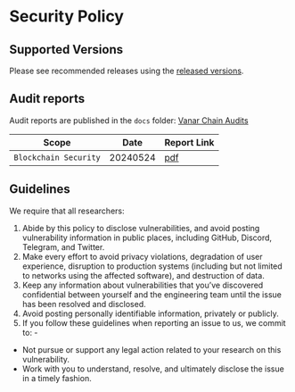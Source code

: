 # Security Policy

## Supported Versions

Please see recommended releases using the [released versions](https://github.com/VanarChain/vanarchain-blockchain/releases).

## Audit reports

Audit reports are published in the `docs` folder: [Vanar Chain Audits](https://github.com/TerraVirtuaCo/vanarchain-blockchain/tree/master/docs/audits) 

| Scope | Date | Report Link |
| ------- | ------- | ----------- |
| `Blockchain Security` | 20240524 | [pdf](https://www.beosin.com/audits/Vanar_202405241000.pdf) |

## Guidelines
We require that all researchers:

1. Abide by this policy to disclose vulnerabilities, and avoid posting vulnerability information in public places, including GitHub, Discord, Telegram, and Twitter.
2. Make every effort to avoid privacy violations, degradation of user experience, disruption to production systems (including but not limited to networks using the affected software), and destruction of data.
3. Keep any information about vulnerabilities that you’ve discovered confidential between yourself and the engineering team until the issue has been resolved and disclosed.
4. Avoid posting personally identifiable information, privately or publicly.
5. If you follow these guidelines when reporting an issue to us, we commit to: -
* Not pursue or support any legal action related to your research on this vulnerability.
* Work with you to understand, resolve, and ultimately disclose the issue in a timely fashion.
